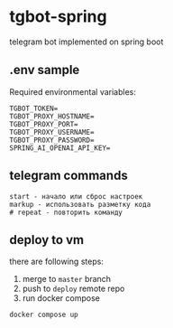 # tgbot-spring
telegram bot implemented on spring boot

## .env sample
Required environmental variables:
```dotenv
TGBOT_TOKEN=
TGBOT_PROXY_HOSTNAME=
TGBOT_PROXY_PORT=
TGBOT_PROXY_USERNAME=
TGBOT_PROXY_PASSWORD=
SPRING_AI_OPENAI_API_KEY=
```

## telegram commands
```
start - начало или сброс настроек
markup - использовать разметку кода
# repeat - повторить команду
```

## deploy to vm
there are following steps:
1. merge to `master` branch
2. push to `deploy` remote repo
3. run docker compose
```bash
docker compose up
```
